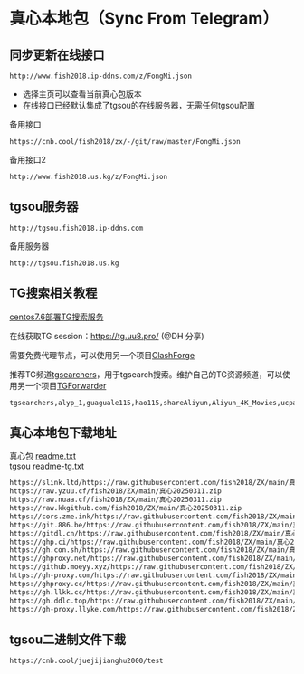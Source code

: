 # 真心本地包（Sync From Telegram）

## 同步更新在线接口
```
http://www.fish2018.ip-ddns.com/z/FongMi.json
```
- 选择主页可以查看当前真心包版本  
- 在线接口已经默认集成了tgsou的在线服务器，无需任何tgsou配置

备用接口
```
https://cnb.cool/fish2018/zx/-/git/raw/master/FongMi.json
```
备用接口2
```
http://www.fish2018.us.kg/z/FongMi.json
```

## tgsou服务器
```
http://tgsou.fish2018.ip-ddns.com
```
备用服务器
```
http://tgsou.fish2018.us.kg  
```

## TG搜索相关教程

[centos7.6部署TG搜索服务](https://github.com/fish2018/lib/blob/main/教程/centos7.6部署TG搜索服务.md)  

在线获取TG session：https://tg.uu8.pro/ (@DH 分享)  

需要免费代理节点，可以使用另一个项目[ClashForge](https://github.com/fish2018/ClashForge)  

推荐TG频道[tgsearchers](https://t.me/s/tgsearchers)，用于tgsearch搜索。维护自己的TG资源频道，可以使用另一个项目[TGForwarder](https://github.com/fish2018/TGForwarder)  
```
tgsearchers,alyp_1,guaguale115,hao115,shareAliyun,Aliyun_4K_Movies,ucpanpan,ucquark,ydypzyfx,tianyi_pd2
```

## 真心本地包下载地址
真心包 [readme.txt](http://www.fish2018.us.kg/z/readme.txt)    
tgsou [readme-tg.txt](http://www.fish2018.us.kg/z/readme-tg.txt)  

```bash
https://slink.ltd/https://raw.githubusercontent.com/fish2018/ZX/main/真心20250311.zip
https://raw.yzuu.cf/fish2018/ZX/main/真心20250311.zip
https://raw.nuaa.cf/fish2018/ZX/main/真心20250311.zip
https://raw.kkgithub.com/fish2018/ZX/main/真心20250311.zip
https://cors.zme.ink/https://raw.githubusercontent.com/fish2018/ZX/main/真心20250311.zip
https://git.886.be/https://raw.githubusercontent.com/fish2018/ZX/main/真心20250311.zip
https://gitdl.cn/https://raw.githubusercontent.com/fish2018/ZX/main/真心20250311.zip
https://ghp.ci/https://raw.githubusercontent.com/fish2018/ZX/main/真心20250311.zip
https://gh.con.sh/https://raw.githubusercontent.com/fish2018/ZX/main/真心20250311.zip
https://ghproxy.net/https://raw.githubusercontent.com/fish2018/ZX/main/真心20250311.zip
https://github.moeyy.xyz/https://raw.githubusercontent.com/fish2018/ZX/main/真心20250311.zip
https://gh-proxy.com/https://raw.githubusercontent.com/fish2018/ZX/main/真心20250311.zip
https://ghproxy.cc/https://raw.githubusercontent.com/fish2018/ZX/main/真心20250311.zip
https://gh.llkk.cc/https://raw.githubusercontent.com/fish2018/ZX/main/真心20250311.zip
https://gh.ddlc.top/https://raw.githubusercontent.com/fish2018/ZX/main/真心20250311.zip
https://gh-proxy.llyke.com/https://raw.githubusercontent.com/fish2018/ZX/main/真心20250311.zip
```

## tgsou二进制文件下载
```
https://cnb.cool/juejijianghu2000/test
```
